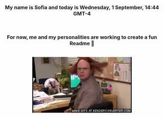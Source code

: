 


<div align="center">
<h3 >My name is Sofia and today is Wednesday, 1 September, 14:44 GMT-4</h3><br>
<h3 >For now, me and my personalities are working to create a fun Readme 👋
</h3><br>
<img src='img/dwight.gif' alt='working...'/>
</div>
